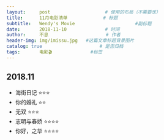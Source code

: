 ```yaml
---
layout:     post                    # 使用的布局（不需要改）
title:      11月电影清单             # 标题 
subtitle:   Wendy's Movie                      #副标题
date:       2018-11-10              # 时间
author:     不息                     # 作者
header-img: img/imissu.jpg   #这篇文章标题背景图片
catalog: true                     # 是否归档
tags:       电影🎬              #标签
---
```

## **2018.11**
- 海街日记 ⭐️⭐️⭐️
- 你的婚礼 ⭐️⭐️
- 无双 ⭐️⭐️⭐️
- 志明与春娇 ⭐️⭐️⭐️⭐️
- 你好，之华  ⭐️⭐️⭐️⭐️

